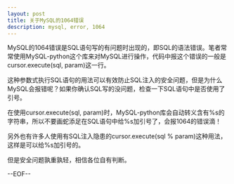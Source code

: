 ```yaml
---
layout: post
title: 关于MySQL的1064错误 
description: mysql, error, 1064
---
```

MySQL的1064错误是SQL语句写的有问题时出现的，即SQL的语法错误。笔者常常使用MySQL-python这个库来对MySQL进行操作，代码中报这个错误的一般是cursor.execute(sql, param)这一行。

这种参数式执行SQL语句的用法可以有效防止SQL注入的安全问题，但是为什么MySQL会报错呢？如果你确认SQL写的没问题，检查一下SQL语句中是否使用了引号。

在使用cursor.execute(sql, param)时，MySQL-python库会自动转义含有%s的字符串，所以不要画蛇添足在SQL语句中给%s加引号了，会报1064的错误滴！

另外也有许多人使用有SQL注入隐患的cursor.execute(sql % param)这种用法，这样是可以给%s加引号的。

但是安全问题孰重孰轻，相信各位自有判断。


--EOF--

